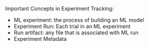 Important Concepts in Experiment Tracking:
  - ML experiment: the process of building an ML model
  -  Experiment Run: Each trial in an ML experiment
  -  Run artifact: any file that is associated with ML run
  -   Experiment Metadata
